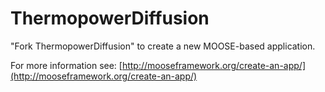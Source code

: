 ThermopowerDiffusion
=====

"Fork ThermopowerDiffusion" to create a new MOOSE-based application.

For more information see: [http://mooseframework.org/create-an-app/](http://mooseframework.org/create-an-app/)
